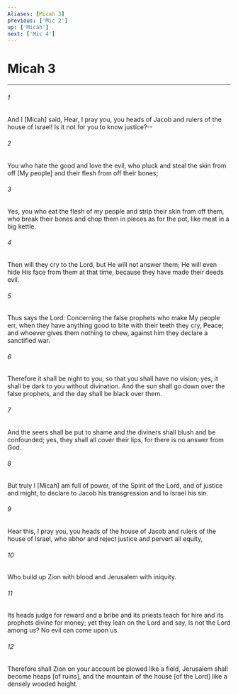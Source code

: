```yaml
---
Aliases: [Micah 3]
previous: ['Mic 2']
up: ['Micah']
next: ['Mic 4']
---
```

# Micah 3

***


###### 1 


And I [Micah] said, Hear, I pray you, you heads of Jacob and rulers of the house of Israel! Is it not for you to know justice?-- 


###### 2 


You who hate the good and love the evil, who pluck and steal the skin from off [My people] and their flesh from off their bones; 


###### 3 


Yes, you who eat the flesh of my people and strip their skin from off them, who break their bones and chop them in pieces as for the pot, like meat in a big kettle. 


###### 4 


Then will they cry to the Lord, but He will not answer them; He will even hide His face from them at that time, because they have made their deeds evil. 


###### 5 


Thus says the Lord: Concerning the false prophets who make My people err, when they have anything good to bite with their teeth they cry, Peace; and whoever gives them nothing to chew, against him they declare a sanctified war. 


###### 6 


Therefore it shall be night to you, so that you shall have no vision; yes, it shall be dark to you without divination. And the sun shall go down over the false prophets, and the day shall be black over them. 


###### 7 


And the seers shall be put to shame and the diviners shall blush and be confounded; yes, they shall all cover their lips, for there is no answer from God. 


###### 8 


But truly I [Micah] am full of power, of the Spirit of the Lord, and of justice and might, to declare to Jacob his transgression and to Israel his sin. 


###### 9 


Hear this, I pray you, you heads of the house of Jacob and rulers of the house of Israel, who abhor and reject justice and pervert all equity, 


###### 10 


Who build up Zion with blood and Jerusalem with iniquity. 


###### 11 


Its heads judge for reward and a bribe and its priests teach for hire and its prophets divine for money; yet they lean on the Lord and say, Is not the Lord among us? No evil can come upon us. 


###### 12 


Therefore shall Zion on your account be plowed like a field, Jerusalem shall become heaps [of ruins], and the mountain of the house [of the Lord] like a densely wooded height.
